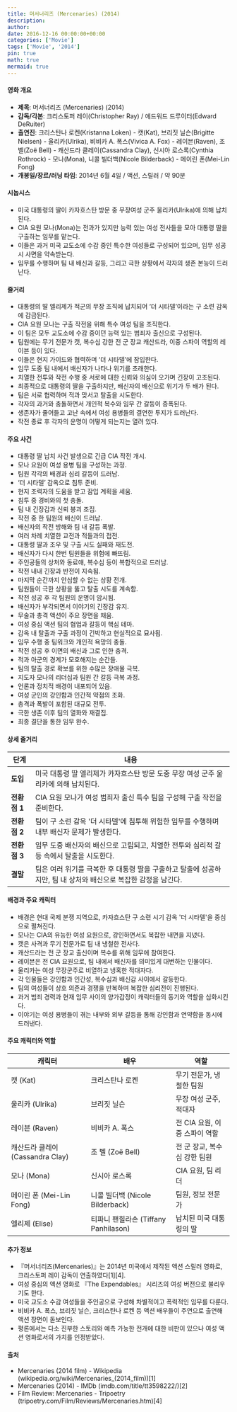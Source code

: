 ```yaml
---
title: 머서너리즈 (Mercenaries) (2014)
description: 
author: 
date: 2016-12-16 00:00:00+00:00
categories: ['Movie']
tags: ['Movie', '2014']
pin: true
math: true
mermaid: true
---
```

#### 영화 개요

- **제목**: 머서너리즈 (Mercenaries) (2014)  
- **감독/각본**: 크리스토퍼 레이(Christopher Ray) / 에드워드 드루이터(Edward DeRuiter)  
- **출연진**: 크리스탄나 로켄(Kristanna Loken) - 캣(Kat), 브리짓 닐슨(Brigitte Nielsen) - 울리카(Ulrika), 비비카 A. 폭스(Vivica A. Fox) - 레이븐(Raven), 조 벨(Zoë Bell) - 캐산드라 클레이(Cassandra Clay), 신시아 로스록(Cynthia Rothrock) - 모나(Mona), 니콜 빌더백(Nicole Bilderback) - 메이린 폰(Mei-Lin Fong)  
- **개봉일/장르/러닝 타임**: 2014년 6월 4일 / 액션, 스릴러 / 약 90분  

#### 시놉시스

- 미국 대통령의 딸이 카자흐스탄 방문 중 무장여성 군주 울리카(Ulrika)에 의해 납치된다.  
- CIA 요원 모나(Mona)는 전과가 있지만 능력 있는 여성 전사들을 모아 대통령 딸을 구출하는 임무를 맡는다.  
- 이들은 과거 미국 교도소에 수감 중인 특수한 여성들로 구성되어 있으며, 임무 성공 시 사면을 약속받는다.  
- 임무를 수행하며 팀 내 배신과 갈등, 그리고 극한 상황에서 각자의 생존 본능이 드러난다.

#### 줄거리

- 대통령의 딸 엘리제가 적군의 무장 조직에 납치되어 ‘더 시타델’이라는 구 소련 감옥에 감금된다.  
- CIA 요원 모나는 구출 작전을 위해 특수 여성 팀을 조직한다.  
- 이 팀은 모두 교도소에 수감 중이던 능력 있는 범죄자 출신으로 구성된다.  
- 팀원에는 무기 전문가 캣, 복수심 강한 전 군 장교 캐산드라, 이중 스파이 역할의 레이븐 등이 있다.  
- 이들은 현지 가이드와 협력하며 ‘더 시타델’에 잠입한다.  
- 임무 도중 팀 내에서 배신자가 나타나 위기를 초래한다.  
- 치열한 전투와 작전 수행 중 서로에 대한 신뢰와 의심이 오가며 긴장이 고조된다.  
- 최종적으로 대통령의 딸을 구출하지만, 배신자의 배신으로 위기가 두 배가 된다.  
- 팀은 서로 협력하며 적과 맞서고 탈출을 시도한다.  
- 각자의 과거와 충돌하면서 개인적 복수와 임무 간 갈등이 증폭된다.  
- 생존자가 줄어들고 고난 속에서 여성 용병들의 결연한 투지가 드러난다.  
- 작전 종료 후 각자의 운명이 어떻게 되는지는 열려 있다.

#### 주요 사건

- 대통령 딸 납치 사건 발생으로 긴급 CIA 작전 개시.  
- 모나 요원이 여성 용병 팀을 구성하는 과정.  
- 팀원 각각의 배경과 심리 갈등이 드러남.  
- ‘더 시타델’ 감옥으로 침투 준비.  
- 현지 조력자의 도움을 받고 잠입 계획을 세움.  
- 침투 중 경비와의 첫 충돌.  
- 팀 내 긴장감과 신뢰 붕괴 조짐.  
- 작전 중 한 팀원의 배신이 드러남.  
- 배신자의 작전 방해와 팀 내 갈등 폭발.  
- 여러 차례 치열한 교전과 적들과의 접전.  
- 대통령 딸과 조우 및 구출 시도 실패와 재도전.  
- 배신자가 다시 한번 팀원들을 위험에 빠뜨림.  
- 주인공들의 상처와 동료애, 복수심 등이 복합적으로 드러남.  
- 작전 내내 긴장과 반전이 지속됨.  
- 마지막 순간까지 안심할 수 없는 상황 전개.  
- 팀원들이 극한 상황을 뚫고 탈출 시도를 계속함.  
- 작전 성공 후 각 팀원의 운명이 암시됨.  
- 배신자가 부각되면서 이야기의 긴장감 유지.  
- 무술과 총격 액션이 주요 장면을 채움.  
- 여성 중심 액션 팀의 협업과 갈등이 핵심 테마.  
- 감옥 내 탈출과 구출 과정이 긴박하고 현실적으로 묘사됨.  
- 임무 수행 중 팀워크와 개인적 욕망의 충돌.  
- 작전 성공 후 이면의 배신과 그로 인한 충격.  
- 적과 아군의 경계가 모호해지는 순간들.  
- 팀의 탈출 경로 확보를 위한 수많은 장애물 극복.  
- 지도자 모나의 리더십과 팀원 간 갈등 극복 과정.  
- 언론과 정치적 배경이 내포되어 있음.  
- 여성 군인의 강인함과 인간적 약점의 조화.  
- 총격과 폭발이 포함된 대규모 전투.  
- 극한 생존 이후 팀의 열화와 재결집.  
- 최종 결단을 통한 임무 완수.

#### 상세 줄거리

| **단계**    | **내용**                                                                                      |
|-------------|---------------------------------------------------------------------------------------------|
| **도입**    | 미국 대통령 딸 엘리제가 카자흐스탄 방문 도중 무장 여성 군주 울리카에 의해 납치된다.               |
| **전환점 1** | CIA 요원 모나가 여성 범죄자 출신 특수 팀을 구성해 구출 작전을 준비한다.                              |
| **전환점 2** | 팀이 구 소련 감옥 '더 시타델'에 침투해 위험한 임무를 수행하며 내부 배신자 문제가 발생한다.            |
| **전환점 3** | 임무 도중 배신자의 배신으로 고립되고, 치열한 전투와 심리적 갈등 속에서 탈출을 시도한다.                 |
| **결말**    | 팀은 여러 위기를 극복한 후 대통령 딸을 구출하고 탈출에 성공하지만, 팀 내 상처와 배신으로 복잡한 감정을 남긴다.|

#### 배경과 주요 캐릭터

- 배경은 현대 국제 분쟁 지역으로, 카자흐스탄 구 소련 시기 감옥 '더 시타델'을 중심으로 펼쳐진다.  
- 모나는 CIA의 유능한 여성 요원으로, 강인하면서도 복잡한 내면을 지녔다.  
- 캣은 사격과 무기 전문가로 팀 내 냉철한 전사다.  
- 캐산드라는 전 군 장교 출신이며 복수를 위해 임무에 참여한다.  
- 레이븐은 전 CIA 요원으로, 팀 내에서 배신자를 의미있게 대변하는 인물이다.  
- 울리카는 여성 무장군주로 비열하고 냉혹한 적대자다.  
- 각 인물들은 강인함과 인간성, 복수심과 배신감 사이에서 갈등한다.  
- 팀의 여성들이 상호 의존과 경쟁을 반복하며 복잡한 심리전이 진행된다.  
- 과거 범죄 경력과 현재 임무 사이의 양가감정이 캐릭터들의 동기와 역할을 심화시킨다.  
- 이야기는 여성 용병들이 겪는 내부와 외부 갈등을 통해 강인함과 연약함을 동시에 드러낸다.

#### 주요 캐릭터와 역할

| **캐릭터**     | **배우**             | **역할**                           |
|----------------|----------------------|----------------------------------|
| 캣 (Kat)       | 크리스탄나 로켄       | 무기 전문가, 냉철한 팀원           |
| 울리카 (Ulrika) | 브리짓 닐슨          | 무장 여성 군주, 적대자              |
| 레이븐 (Raven)  | 비비카 A. 폭스        | 전 CIA 요원, 이중 스파이 역할        |
| 캐산드라 클레이 (Cassandra Clay) | 조 벨 (Zoë Bell)      | 전 군 장교, 복수심 강한 팀원         |
| 모나 (Mona)     | 신시아 로스록         | CIA 요원, 팀 리더                   |
| 메이린 폰 (Mei-Lin Fong) | 니콜 빌더백 (Nicole Bilderback) | 팀원, 정보 전문가                   |
| 엘리제 (Elise)  | 티파니 팬힐라손 (Tiffany Panhilason) | 납치된 미국 대통령의 딸           |

#### 추가 정보

- 『머서너리즈(Mercenaries)』는 2014년 미국에서 제작된 액션 스릴러 영화로, 크리스토퍼 레이 감독이 연출하였다[1][4].  
- 여성 중심의 액션 영화로 『The Expendables』 시리즈의 여성 버전으로 불리우기도 한다.  
- 미국 교도소 수감 여성들을 주인공으로 구성해 차별적이고 폭력적인 임무를 다룬다.  
- 비비카 A. 폭스, 브리짓 닐슨, 크리스탄나 로켄 등 액션 배우들이 주연으로 출연해 액션 장면이 돋보인다.  
- 평론에서는 다소 진부한 스토리와 예측 가능한 전개에 대한 비판이 있으나 여성 액션 영화로서의 가치를 인정받았다.  

#### 출처

- Mercenaries (2014 film) - Wikipedia (wikipedia.org/wiki/Mercenaries_(2014_film))[1]  
- Mercenaries (2014) - IMDb (imdb.com/title/tt3598222/)[2]  
- Film Review: Mercenaries - Tripoetry (tripoetry.com/Film/Reviews/Mercenaries.htm)[4]
